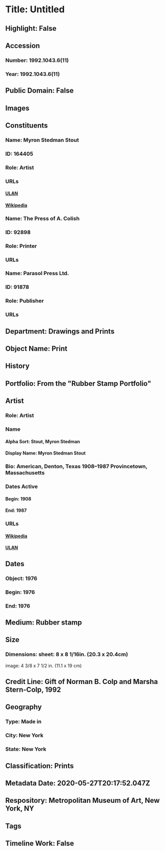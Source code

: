 # Title: Untitled
## Highlight: False
## Accession
### Number: 1992.1043.6(11)
### Year: 1992.1043.6(11)
## Public Domain: False
## Images
## Constituents
### Name: Myron Stedman Stout
### ID: 164405
### Role: Artist
### URLs
#### [ULAN](http://vocab.getty.edu/page/ulan/500006238)
#### [Wikipedia](https://www.wikidata.org/wiki/Q19666172)
### Name: The Press of A. Colish
### ID: 92898
### Role: Printer
### URLs
### Name: Parasol Press Ltd.
### ID: 91878
### Role: Publisher
### URLs
## Department: Drawings and Prints
## Object Name: Print
## History
## Portfolio: From the "Rubber Stamp Portfolio"
## Artist
### Role: Artist
### Name
#### Alpha Sort: Stout, Myron Stedman
#### Display Name: Myron Stedman Stout
### Bio: American, Denton, Texas 1908–1987 Provincetown, Massachusetts
### Dates Active
#### Begin: 1908
#### End: 1987
### URLs
#### [Wikipedia](https://www.wikidata.org/wiki/Q19666172)
#### [ULAN](http://vocab.getty.edu/page/ulan/500006238)
## Dates
### Object: 1976
### Begin: 1976
### End: 1976
## Medium: Rubber stamp
## Size
### Dimensions: sheet: 8 x 8 1/16in. (20.3 x 20.4cm)
image: 4 3/8 x 7 1/2 in. (11.1 x 19 cm)
## Credit Line: Gift of Norman B. Colp and Marsha Stern-Colp, 1992
## Geography
### Type: Made in
### City: New York
### State: New York
## Classification: Prints
## Metadata Date: 2020-05-27T20:17:52.047Z
## Respository: Metropolitan Museum of Art, New York, NY
## Tags
## Timeline Work: False
